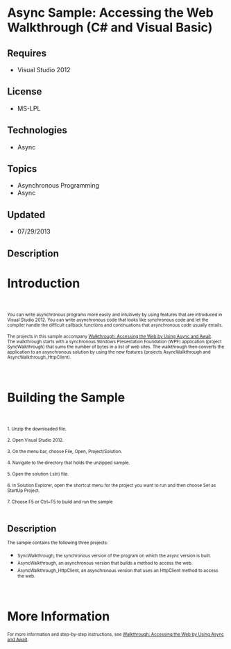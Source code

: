 # Async Sample: Accessing the Web Walkthrough (C# and Visual Basic)
## Requires
- Visual Studio 2012
## License
- MS-LPL
## Technologies
- Async
## Topics
- Asynchronous Programming
- Async
## Updated
- 07/29/2013
## Description

<h1>Introduction</h1>
<div><span style="font-size:small"><span>&nbsp;</span></span>
<p><span style="font-size:x-small">You can write asynchronous programs more easily and intuitively by using features that are introduced in Visual Studio 2012. You can write asynchronous code that looks like synchronous code and let the compiler handle the
 difficult callback functions and continuations that asynchronous code usually entails.</span></p>
<p><span style="font-size:x-small">The projects in this sample accompany <a href="http://msdn.microsoft.com/en-us/library/hh300224(v=VS.110).aspx">
Walkthrough: Accessing the Web by Using Async and Await</a>. The&nbsp;walkthrough starts with a synchronous Windows Presentation Foundation (WPF) application (project SyncWalkthrough)&nbsp;that sums the number of bytes in a list of web sites. The walkthrough
 then converts the application to an asynchronous solution by using the new features (projects AsyncWalkthrough and AsyncWalkthrough_HttpClient).</span></p>
&nbsp;</div>
<h1><span>Building the Sample</span></h1>
<div><span style="font-size:small"><span>&nbsp;</span></span>
<p><span style="font-size:x-small">1. Unzip the downloaded file.</span></p>
<p><span style="font-size:x-small">2. Open Visual Studio 2012.</span></p>
<p><span style="font-size:x-small">3. On the menu bar, choose File, Open, Project/Solution.</span></p>
<p><span style="font-size:x-small">4. Navigate to the directory that holds the unzipped sample.</span></p>
<p><span style="font-size:x-small">5. Open the solution (.sln) file.</span></p>
<p><span style="font-size:x-small">6. In Solution Explorer, open the shortcut menu for the project you want to run and then choose Set as StartUp Project.</span></p>
<p><span style="font-size:x-small">7. Choose F5 or Ctrl&#43;F5 to build and run the sample</span></p>
<span style="font-size:small"><span>&nbsp;</span></span></div>
<p><span style="font-size:20px; font-weight:bold">Description</span></p>
<p><span style="font-size:x-small">The sample contains the following three projects:</span></p>
<ul>
<li><span style="font-size:x-small">SyncWalkthrough, the synchronous version of the program on which the async version is built.</span>
</li><li><span style="font-size:x-small">AsyncWalkthrough, an asynchronous version that builds a method to access the web.</span>
</li><li><span style="font-size:x-small">AsyncWalkthrough_HttpClient, an asynchronous version that uses an HttpClient method to access the web.</span>
</li></ul>
<p>&nbsp;</p>
<h1>More Information</h1>
<div><span style="font-size:x-small">For more information and step-by-step instructions, see
<a href="http://msdn.microsoft.com/en-us/library/hh300224(v=VS.110).aspx">Walkthrough: Accessing the Web by Using Async and Await</a>.</span></div>
